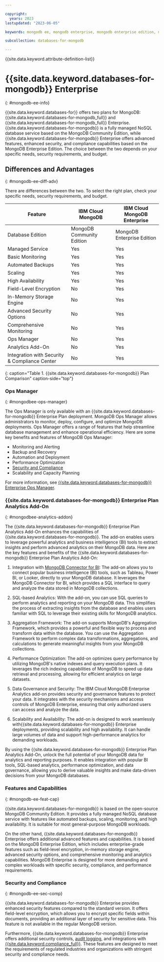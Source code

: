 ```yaml
---

copyright:
  years: 2023
lastupdated: "2023-06-05"

keywords: mongodb ee, mongodb enterprise, mongodb enterprise edition, mongodb eneterprise plan

subcollection: databases-for-mongodb

---
```


{{site.data.keyword.attribute-definition-list}}

# {{site.data.keyword.databases-for-mongodb}} Enterprise
{: #mongodb-ee-info}

{{site.data.keyword.databases-for}} offers two plans for MongoDB: {{site.data.keyword.databases-for-mongodb_full}} and {{site.data.keyword.databases-for-mongodb_full}} Enterprise. {{site.data.keyword.databases-for-mongodb}} is a fully managed NoSQL database service based on the MongoDB Community Edition, while {{site.data.keyword.databases-for-mongodb}} Enterprise offers advanced features, enhanced security, and compliance capabilities based on the MongoDB Enterprise Edition. The choice between the two depends on your specific needs, security requirements, and budget.

## Differences and Advantages
{: #mongodb-ee-diff-adv}

There are differences between the two. To select the right plan, check your specific needs, security requirements, and budget.

| Feature                           | IBM Cloud MongoDB                | IBM Cloud MongoDB Enterprise     |
|-----------------------------------|---------------------------------|---------------------------------|
| Database Edition                  | MongoDB Community Edition       | MongoDB Enterprise Edition      |
| Managed Service                   | Yes                             | Yes                             |
| Basic Monitoring                  | Yes                             | Yes                             |
| Automated Backups                 | Yes                             | Yes                             |
| Scaling                           | Yes                             | Yes                             |
| High Availability                 | Yes                             | Yes                             |
| Field-Level Encryption            | No                              | Yes                             |
| In-Memory Storage Engine          | No                              | Yes                             |
| Advanced Security Options         | No                              | Yes                             |
| Comprehensive Monitoring          | No                              | Yes                             |
| Ops Manager         | No                              | Yes                             |
| Analytics Add-On         | No                              | Yes                             |
| Integration with Security & Compliance Center | No                     | Yes                             |
{: caption="Table 1. {{site.data.keyword.databases-for-mongodb}} Plan Comparison" caption-side="top"}

### Ops Manager
{: #mongodbee-ops-manager}

The Ops Manager is only available with an {{site.data.keyword.databases-for-mongodb}} Enterprise Plan deployment. MongoDB Ops Manager allows administrators to monitor, deploy, configure, and optimize MongoDB deployments. Ops Manager offers a range of features that help streamline database management and enhance operational efficiency. Here are some key benefits and features of MongoDB Ops Manager:

- Monitoring and Alerting
- Backup and Recovery
- Automation and Deployment
- Performance Optimization
- [Security and Compliance](/docs/databases-for-mongodb?topic=databases-for-mongodb-manage-security-compliance&interface=api)
- Scalability and Capacity Planning

For more information, see [{{site.data.keyword.databases-for-mongodb}} Enterprise Ops Manager](/docs/databases-for-mongodb?topic=databases-for-mongodb-ops-manager&interface=cli).

### {{site.data.keyword.databases-for-mongodb}} Enterprise Plan Analytics Add-On
{: #mongodbee-analytics-addon}

The {{site.data.keyword.databases-for-mongodb}} Enterprise Plan Analytics Add-On enhances the capabilities of {{site.data.keyword.databases-for-mongodb}}. The add-on enables users to leverage powerful analytics and business intelligence (BI) tools to extract insights and perform advanced analytics on their MongoDB data. Here are the key features and benefits of the {{site.data.keyword.databases-for-mongodb}} Enterprise Plan Analytics Add-On:

1. Integration with [MongoDB Connector for BI](/docs/databases-for-mongodb?topic=databases-for-mongodb-mongodbee-analytics&interface=api#mongodbee-analytics-connector-bi): The add-on allows you to connect popular business intelligence (BI) tools, such as Tableau, Power BI, or Looker, directly to your MongoDB database. It leverages the MongoDB Connector for BI, which provides a SQL interface to query and analyze the data stored in MongoDB collections.

2. SQL-based Analytics: With the add-on, you can use SQL queries to perform analytics and reporting on your MongoDB data. This simplifies the process of extracting insights from the database and enables users familiar with SQL to leverage their existing skills for MongoDB analytics.

3. Aggregation Framework: The add-on supports MongoDB's Aggregation Framework, which provides a powerful and flexible way to process and transform data within the database. You can use the Aggregation Framework to perform complex data transformations, aggregations, and calculations to generate meaningful insights from your MongoDB collections.

4. Performance Optimization: The add-on optimizes query performance by utilizing MongoDB's native indexes and query execution plans. It leverages the rich indexing capabilities of MongoDB to speed up data retrieval and processing, allowing for efficient analytics on large datasets.

5. Data Governance and Security: The IBM Cloud MongoDB Enterprise Analytics add-on provides security and governance features to protect your data. It integrates with the security mechanisms and access controls of MongoDB Enterprise, ensuring that only authorized users can access and analyze the data.

6. Scalability and Availability: The add-on is designed to work seamlessly with{{site.data.keyword.databases-for-mongodb}} Enterprise deployments, providing scalability and high availability. It can handle large volumes of data and support high-performance analytics for demanding workloads.

By using the {{site.data.keyword.databases-for-mongodb}} Enterprise Plan Analytics Add-On, unlock the full potential of your MongoDB data for analytics and reporting purposes. It enables integration with popular BI tools, SQL-based analytics, performance optimization, and data governance, allowing you to derive valuable insights and make data-driven decisions from your MongoDB databases.

### Features and Capabilities
{: #mongodb-ee-feat-cap}

{{site.data.keyword.databases-for-mongodb}} is based on the open-source MongoDB Community Edition. It provides a fully managed NoSQL database service with features like automated backups, scaling, monitoring, and high availability. It is suitable for most general-purpose MongoDB workloads.

On the other hand, {{site.data.keyword.databases-for-mongodb}} Enterprise offers additional advanced features and capabilities. It is based on the MongoDB Enterprise Edition, which includes enterprise-grade features such as field-level encryption, in-memory storage engine, advanced security options, and comprehensive monitoring and analytics capabilities. MongoDB Enterprise is designed for more demanding and complex workloads with specific security, compliance, and performance requirements.

### Security and Compliance
{: #mongodb-ee-sec-comp}

{{site.data.keyword.databases-for-mongodb}} Enterprise provides enhanced security features compared to the standard version. It offers field-level encryption, which allows you to encrypt specific fields within documents, providing an additional layer of security for sensitive data. This feature is not available in the regular MongoDB version.

Furthermore, {{site.data.keyword.databases-for-mongodb}} Enterprise offers additional security controls, [audit logging](/docs/databases-for-mongodb?topic=databases-for-mongodb-auditlogging&interface=cli), and integrations with [{{site.data.keyword.compliance_full}}](/docs/security-compliance?topic=security-compliance-getting-started). These features are designed to meet the requirements of regulated industries and organizations with stringent security and compliance needs.

